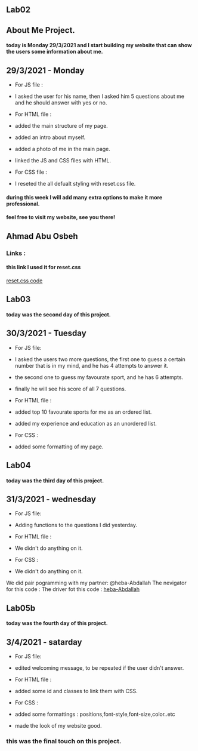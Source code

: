 ## Lab02

## About Me Project.

#### today is Monday 29/3/2021 and I start building my website that can show the users some information about me.

## 29/3/2021 - Monday
- For JS file :
 - I asked the user for his name, then I asked him 5 questions about me and he should answer with yes or no.

- For HTML file :
 - added the main structure of my page.
 - added an intro about myself.
 - added a photo of me in the main page.
 - linked the JS and CSS files with HTML.

- For CSS file :
 - I reseted the all defualt styling with reset.css file.


#### during this week I will add many extra options to make it more professional.
#### feel free to visit my website, see you there!
## Ahmad Abu Osbeh

### Links : 
#### this link I used it for reset.css 
[reset.css code](https://meyerweb.com/eric/tools/css/reset/)

## Lab03
#### today was the second day of this project.

## 30/3/2021 - Tuesday


- For JS file:
 - I asked the users two more questions, the first one to guess a certain number that is in my mind, and he has 4 attempts to answer it.
 - the second one to guess my favourate sport, and he has 6 attempts.
 - finally he will see his score of all 7 questions.

- For HTML file :
 - added top 10 favourate sports for me as an ordered list.
 - added my experience and education as an unordered list.

- For CSS :
 - added some formatting of my page.

 ## Lab04
#### today was the third day of this project.

## 31/3/2021 - wednesday


- For JS file:
 - Adding functions to the questions I did yesterday.

- For HTML file :
 - We didn't do anything on it.

- For CSS :
 - We didn't do anything on it.

We did pair pogramming with my partner: @heba-Abdallah 
The nevigator for this code :
The driver fot this code : [heba-Abdallah](https://github.com/heba-Abdallah)

## Lab05b
#### today was the fourth day of this project.
## 3/4/2021 - satarday

- For JS file:
 - edited welcoming message, to be repeated if the user didn't answer.

- For HTML file :
 - added some id and classes to link them with CSS.

- For CSS :
 - added some formattings : positions,font-style,font-size,color..etc
 - made the look of my website good.

 ### this was the final touch on this project.



